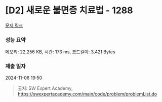 # [D2] 새로운 불면증 치료법 - 1288 

[문제 링크](https://swexpertacademy.com/main/code/problem/problemDetail.do?contestProbId=AV18_yw6I9MCFAZN) 

### 성능 요약

메모리: 22,256 KB, 시간: 173 ms, 코드길이: 3,421 Bytes

### 제출 일자

2024-11-06 19:50



> 출처: SW Expert Academy, https://swexpertacademy.com/main/code/problem/problemList.do